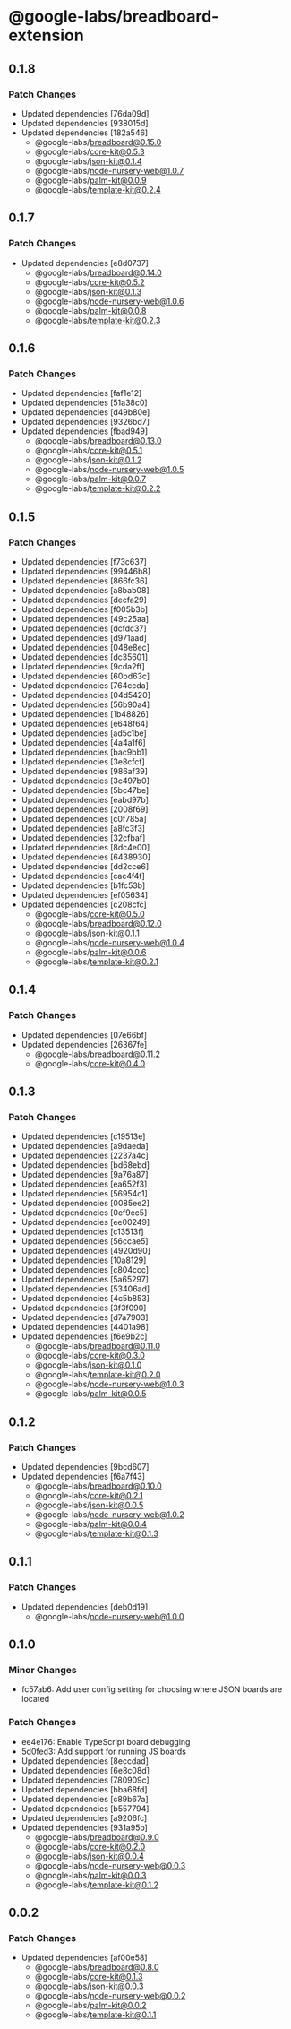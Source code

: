 # @google-labs/breadboard-extension

## 0.1.8

### Patch Changes

- Updated dependencies [76da09d]
- Updated dependencies [938015d]
- Updated dependencies [182a546]
  - @google-labs/breadboard@0.15.0
  - @google-labs/core-kit@0.5.3
  - @google-labs/json-kit@0.1.4
  - @google-labs/node-nursery-web@1.0.7
  - @google-labs/palm-kit@0.0.9
  - @google-labs/template-kit@0.2.4

## 0.1.7

### Patch Changes

- Updated dependencies [e8d0737]
  - @google-labs/breadboard@0.14.0
  - @google-labs/core-kit@0.5.2
  - @google-labs/json-kit@0.1.3
  - @google-labs/node-nursery-web@1.0.6
  - @google-labs/palm-kit@0.0.8
  - @google-labs/template-kit@0.2.3

## 0.1.6

### Patch Changes

- Updated dependencies [faf1e12]
- Updated dependencies [51a38c0]
- Updated dependencies [d49b80e]
- Updated dependencies [9326bd7]
- Updated dependencies [fbad949]
  - @google-labs/breadboard@0.13.0
  - @google-labs/core-kit@0.5.1
  - @google-labs/json-kit@0.1.2
  - @google-labs/node-nursery-web@1.0.5
  - @google-labs/palm-kit@0.0.7
  - @google-labs/template-kit@0.2.2

## 0.1.5

### Patch Changes

- Updated dependencies [f73c637]
- Updated dependencies [99446b8]
- Updated dependencies [866fc36]
- Updated dependencies [a8bab08]
- Updated dependencies [decfa29]
- Updated dependencies [f005b3b]
- Updated dependencies [49c25aa]
- Updated dependencies [dcfdc37]
- Updated dependencies [d971aad]
- Updated dependencies [048e8ec]
- Updated dependencies [dc35601]
- Updated dependencies [9cda2ff]
- Updated dependencies [60bd63c]
- Updated dependencies [764ccda]
- Updated dependencies [04d5420]
- Updated dependencies [56b90a4]
- Updated dependencies [1b48826]
- Updated dependencies [e648f64]
- Updated dependencies [ad5c1be]
- Updated dependencies [4a4a1f6]
- Updated dependencies [bac9bb1]
- Updated dependencies [3e8cfcf]
- Updated dependencies [986af39]
- Updated dependencies [3c497b0]
- Updated dependencies [5bc47be]
- Updated dependencies [eabd97b]
- Updated dependencies [2008f69]
- Updated dependencies [c0f785a]
- Updated dependencies [a8fc3f3]
- Updated dependencies [32cfbaf]
- Updated dependencies [8dc4e00]
- Updated dependencies [6438930]
- Updated dependencies [dd2cce6]
- Updated dependencies [cac4f4f]
- Updated dependencies [b1fc53b]
- Updated dependencies [ef05634]
- Updated dependencies [c208cfc]
  - @google-labs/core-kit@0.5.0
  - @google-labs/breadboard@0.12.0
  - @google-labs/json-kit@0.1.1
  - @google-labs/node-nursery-web@1.0.4
  - @google-labs/palm-kit@0.0.6
  - @google-labs/template-kit@0.2.1

## 0.1.4

### Patch Changes

- Updated dependencies [07e66bf]
- Updated dependencies [26367fe]
  - @google-labs/breadboard@0.11.2
  - @google-labs/core-kit@0.4.0

## 0.1.3

### Patch Changes

- Updated dependencies [c19513e]
- Updated dependencies [a9daeda]
- Updated dependencies [2237a4c]
- Updated dependencies [bd68ebd]
- Updated dependencies [9a76a87]
- Updated dependencies [ea652f3]
- Updated dependencies [56954c1]
- Updated dependencies [0085ee2]
- Updated dependencies [0ef9ec5]
- Updated dependencies [ee00249]
- Updated dependencies [c13513f]
- Updated dependencies [56ccae5]
- Updated dependencies [4920d90]
- Updated dependencies [10a8129]
- Updated dependencies [c804ccc]
- Updated dependencies [5a65297]
- Updated dependencies [53406ad]
- Updated dependencies [4c5b853]
- Updated dependencies [3f3f090]
- Updated dependencies [d7a7903]
- Updated dependencies [4401a98]
- Updated dependencies [f6e9b2c]
  - @google-labs/breadboard@0.11.0
  - @google-labs/core-kit@0.3.0
  - @google-labs/json-kit@0.1.0
  - @google-labs/template-kit@0.2.0
  - @google-labs/node-nursery-web@1.0.3
  - @google-labs/palm-kit@0.0.5

## 0.1.2

### Patch Changes

- Updated dependencies [9bcd607]
- Updated dependencies [f6a7f43]
  - @google-labs/breadboard@0.10.0
  - @google-labs/core-kit@0.2.1
  - @google-labs/json-kit@0.0.5
  - @google-labs/node-nursery-web@1.0.2
  - @google-labs/palm-kit@0.0.4
  - @google-labs/template-kit@0.1.3

## 0.1.1

### Patch Changes

- Updated dependencies [deb0d19]
  - @google-labs/node-nursery-web@1.0.0

## 0.1.0

### Minor Changes

- fc57ab6: Add user config setting for choosing where JSON boards are located

### Patch Changes

- ee4e176: Enable TypeScript board debugging
- 5d0fed3: Add support for running JS boards
- Updated dependencies [8eccdad]
- Updated dependencies [6e8c08d]
- Updated dependencies [780909c]
- Updated dependencies [bba68fd]
- Updated dependencies [c89b67a]
- Updated dependencies [b557794]
- Updated dependencies [a9206fc]
- Updated dependencies [931a95b]
  - @google-labs/breadboard@0.9.0
  - @google-labs/core-kit@0.2.0
  - @google-labs/json-kit@0.0.4
  - @google-labs/node-nursery-web@0.0.3
  - @google-labs/palm-kit@0.0.3
  - @google-labs/template-kit@0.1.2

## 0.0.2

### Patch Changes

- Updated dependencies [af00e58]
  - @google-labs/breadboard@0.8.0
  - @google-labs/core-kit@0.1.3
  - @google-labs/json-kit@0.0.3
  - @google-labs/node-nursery-web@0.0.2
  - @google-labs/palm-kit@0.0.2
  - @google-labs/template-kit@0.1.1
